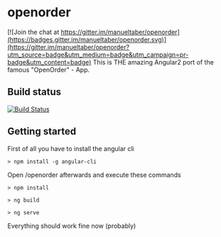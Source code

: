 # openorder

[![Join the chat at https://gitter.im/manueltaber/openorder](https://badges.gitter.im/manueltaber/openorder.svg)](https://gitter.im/manueltaber/openorder?utm_source=badge&utm_medium=badge&utm_campaign=pr-badge&utm_content=badge)
This is THE amazing Angular2 port of the famous "OpenOrder" - App.

## Build status
[![Build Status](https://travis-ci.org/manueltaber/openorder.svg?branch=master)](https://travis-ci.org/manueltaber/openorder)

## Getting started

First of all you have to install the angular cli
````
> npm install -g angular-cli
````
Open /openorder afterwards and execute these commands

````
> npm install
````
````
> ng build
````
````
> ng serve
````

Everything should work fine now (probably)
